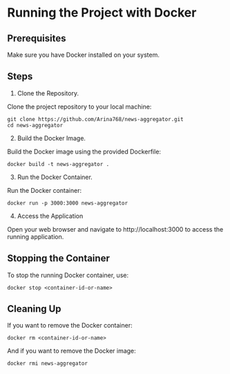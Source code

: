 # Running the Project with Docker

## Prerequisites

Make sure you have Docker installed on your system.

## Steps

1. Clone the Repository.

Clone the project repository to your local machine:

```console
git clone https://github.com/Arina768/news-aggregator.git
cd news-aggregator
```

2. Build the Docker Image.

Build the Docker image using the provided Dockerfile:

```console
docker build -t news-aggregator .
```

3. Run the Docker Container.

Run the Docker container:

```console
docker run -p 3000:3000 news-aggregator
```

4. Access the Application

Open your web browser and navigate to http://localhost:3000 to access the running application.

## Stopping the Container

To stop the running Docker container, use:

```console
docker stop <container-id-or-name>
```

## Cleaning Up

If you want to remove the Docker container:

```console
docker rm <container-id-or-name>
```

And if you want to remove the Docker image:

```console
docker rmi news-aggregator
```
